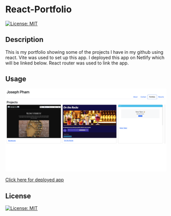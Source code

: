 # React-Portfolio 

[![License: MIT](https://img.shields.io/badge/License-MIT-yellow.svg)](https://opensource.org/licenses/MIT)

## Description 
This is my portfolio showing some of the projects I have in my github using react. Vite was used to set up this app. I deployed this app on Netlify which will be linked below. React router was used to link the app.

## Usage

<img src="https://github.com/jtpham13/react-portfolio/blob/main/src/assets/repo.png">

[Click here for deployed app](https://main--glistening-bubblegum-f52663.netlify.app/)

## License 

[![License: MIT](https://img.shields.io/badge/License-MIT-yellow.svg)](https://opensource.org/licenses/MIT)
